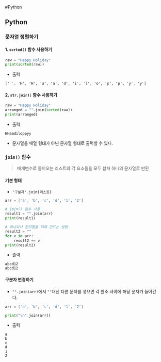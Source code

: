 #Python
## Python
### 문자열 정렬하기
#### 1. `sorted()` 함수 사용하기
```python
raw = "Happy Holiday"
print(sorted(raw))
```
- 출력
```
[' ', 'H', 'H', 'a', 'a', 'd', 'i', 'l', 'o', 'p', 'p', 'y', 'y']
```
#### 2. `str.join()` 함수 사용하기
```python
raw = "Happy Holiday"
arranged = "".join(sorted(raw))
print(arranged)
```
- 출력
```
HHaadiloppyy
```
- 문자열을 배열 형태가 아닌 문자열 형태로 출력할 수 있다.
### `join()` 함수
> 매개변수로 들어오는 리스트의 각 요소들을 모두 합쳐 하나의 문자열로 반환
#### 기본 형태
- `'구분자'.join(리스트)`
```python
arr = ['a', 'b', 'c', 'd', '1', '2']

# join() 함수 사용
result1 = "".join(arr)
print(result1)

# 하나하나 문자열을 더해 만드는 방법
result2 = ""
for v in arr:
	result2 += v
print(result2)
```
- 출력
```
abcd12
abcd12
```
#### 구분자 변경하기
- `"".join(arr)`에서 `""`대신 다른 문자를 넣으면 각 원소 사이에 해당 문자가 들어간다.
```python
arr = ['a', 'b', 'c', 'd', '1', '2']

print("\n".join(arr))
```
- 출력
```
a
b
c
d
1
2
```